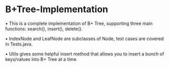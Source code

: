# B+Tree-Implementation

• This is a complete implementation of B+ Tree, supporting three main functions: search(), insert(), delete(). 

• IndexNode and LeafNode are subclasses of Node, test cases are covered in Tests.java.

• Utils gives some helpful insert method that allows you to insert a bunch of keys/values into B+ Tree at a time.
